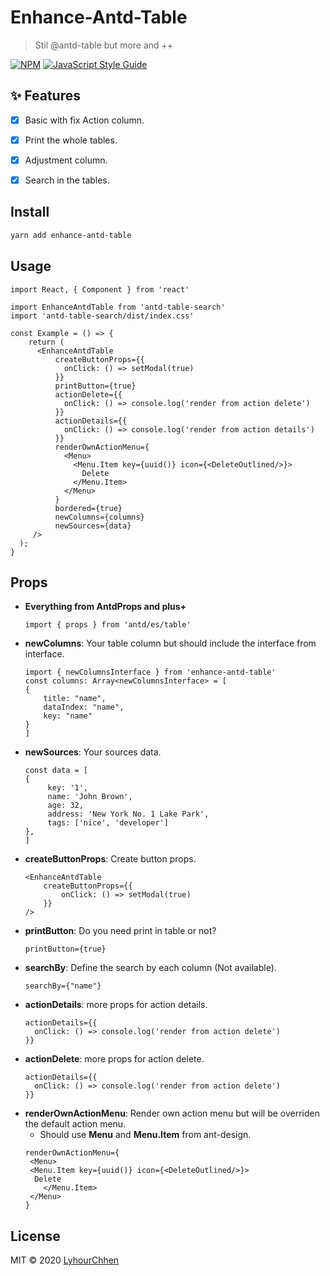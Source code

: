 # Enhance-Antd-Table

> Stil @antd-table but more and ++

[![NPM](https://img.shields.io/npm/v/enhance-antd-table.svg)](https://www.npmjs.com/package/enhance-antd-table) [![JavaScript Style Guide](https://img.shields.io/badge/code_style-standard-brightgreen.svg)](https://standardjs.com)

## ✨ Features

-   [x] Basic with fix Action column.
-   [x] Print the whole tables.
-   [x] Adjustment column.
-   [x] Search in the tables.


## Install

```bash
yarn add enhance-antd-table
```

## Usage

```tsx
import React, { Component } from 'react'

import EnhanceAntdTable from 'antd-table-search'
import 'antd-table-search/dist/index.css'

const Example = () => {
    return (
      <EnhanceAntdTable
          createButtonProps={{
            onClick: () => setModal(true)
          }}
          printButton={true}
          actionDelete={{
            onClick: () => console.log('render from action delete')
          }}
          actionDetails={{
            onClick: () => console.log('render from action details')
          }}
          renderOwnActionMenu={
            <Menu>
              <Menu.Item key={uuid()} icon={<DeleteOutlined/>}>
                Delete
              </Menu.Item>
            </Menu>
          }
          bordered={true}
          newColumns={columns}
          newSources={data}
     />
  );
}
```
## Props
 - **Everything from AntdProps and plus+**
	 ```tsx
	 import { props } from 'antd/es/table'
	 ```
 - **newColumns**: Your table column but should include the interface from interface.
	 ```tsx
	 import { newColumnsInterface } from 'enhance-antd-table'
	 const columns: Array<newColumnsInterface> = [
	 {
		 title: "name",
		 dataIndex: "name",
		 key: "name"
	 }
	 ]
	 ```
 - **newSources**: Your sources data.
	 ```tsx
	 const data = [
	 {
		  key: '1',
		  name: 'John Brown',
		  age: 32,
		  address: 'New York No. 1 Lake Park',
		  tags: ['nice', 'developer']
	},
	 ]
	 ```
 - **createButtonProps**: Create button props.
	  ```tsx
	  <EnhanceAntdTable
		  createButtonProps={{
			  onClick: () => setModal(true)
		  }}
	  />
	  ```
 - **printButton**: Do you need print in table or not?
	 ```tsx
	 printButton={true}
	 ```
 - **searchBy**: Define the search by each column (Not available).
	  ```tsx
	  searchBy={"name"}
	  ```
 - **actionDetails**: more props for action details.
	```tsx
	actionDetails={{
	  onClick: () => console.log('render from action delete')
	}}
	```
 - **actionDelete**: more props for action delete.
	```tsx
	actionDetails={{
	  onClick: () => console.log('render from action delete')
	}}
	```
 - **renderOwnActionMenu**: Render own action menu but will be overriden the default action menu.
	 - Should use **Menu** and **Menu.Item** from ant-design.
	```tsx
	renderOwnActionMenu={
	 <Menu>
	 <Menu.Item key={uuid()} icon={<DeleteOutlined/>}>
	  Delete
	    </Menu.Item>
	 </Menu>
	}
	```


## License

MIT © 2020 [LyhourChhen](https://github.com/LyhourChhen)
